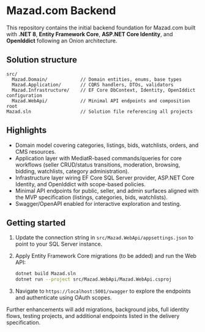 # Mazad.com Backend

This repository contains the initial backend foundation for Mazad.com built with **.NET 8**, **Entity Framework Core**, **ASP.NET Core Identity**, and **OpenIddict** following an Onion architecture.

## Solution structure

```
src/
  Mazad.Domain/            // Domain entities, enums, base types
  Mazad.Application/       // CQRS handlers, DTOs, validators
  Mazad.Infrastructure/    // EF Core DbContext, Identity, OpenIddict configuration
  Mazad.WebApi/            // Minimal API endpoints and composition root
Mazad.sln                  // Solution file referencing all projects
```

## Highlights

- Domain model covering categories, listings, bids, watchlists, orders, and CMS resources.
- Application layer with MediatR-based commands/queries for core workflows (seller CRUD/status transitions, moderation, browsing, bidding, watchlists, category administration).
- Infrastructure layer wiring EF Core SQL Server provider, ASP.NET Core Identity, and OpenIddict with scope-based policies.
- Minimal API endpoints for public, seller, and admin surfaces aligned with the MVP specification (listings, categories, bids, watchlists).
- Swagger/OpenAPI enabled for interactive exploration and testing.

## Getting started

1. Update the connection string in `src/Mazad.WebApi/appsettings.json` to point to your SQL Server instance.
2. Apply Entity Framework Core migrations (to be added) and run the Web API:

   ```bash
   dotnet build Mazad.sln
   dotnet run --project src/Mazad.WebApi/Mazad.WebApi.csproj
   ```

3. Navigate to `https://localhost:5001/swagger` to explore the endpoints and authenticate using OAuth scopes.

Further enhancements will add migrations, background jobs, full identity flows, testing projects, and additional endpoints listed in the delivery specification.
